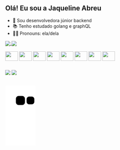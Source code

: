 ## Olá! Eu sou a Jaqueline Abreu
- :seedling: Sou desenvolvedora júnior backend
- :books: Tenho estudado golang e graphQL
- :raising_hand_woman: Pronouns: ela/dela

<div>
  <a href="https://github.com/jaquelineabreu">
  <a href="https://github.com/anuraghazra/github-readme-stats">
     <img align="center" src="https://github-readme-stats.vercel.app/api/pin/?username=jaquelineabreu&repo=github-readme-stats" />
  </a>
  <a href="https://github.com/anuraghazra/convoychat">
     <img align="center" src="https://github-readme-stats.vercel.app/api/pin/?username=jaquelineabreu&repo=convoychat" />
  </a>
</div>
  


<div style="display: inline_block"><br>
<img align="center" alrt="Jaque-GraphQL" height="30" width="40" src="https://cdn.jsdelivr.net/gh/devicons/devicon/icons/linux/linux-original.svg" />
<img align="center" alrt="Jaque-GraphQL" height="30" width="40" src="https://cdn.jsdelivr.net/gh/devicons/devicon/icons/go/go-original.svg" />
<img align="center" alrt="Jaque-GraphQL" height="30" width="40" src="https://cdn.jsdelivr.net/gh/devicons/devicon/icons/graphql/graphql-plain.svg" />
<img align="center" alrt="Jaque-GraphQL" height="30" width="40" src="https://cdn.jsdelivr.net/gh/devicons/devicon/icons/mongodb/mongodb-original.svg" />
<img align="center" alrt="Jaque-GraphQL" height="30" width="40" src="https://cdn.jsdelivr.net/gh/devicons/devicon/icons/nodejs/nodejs-original.svg" />
<img align="center" alrt="Jaque-GraphQL" height="30" width="40" src="https://cdn.jsdelivr.net/gh/devicons/devicon/icons/javascript/javascript-original.svg" />
<img align="center" alrt="Jaque-GraphQL" height="30" width="40" src="https://cdn.jsdelivr.net/gh/devicons/devicon/icons/php/php-original.svg" />
<img align="center" alrt="Jaque-GraphQL" height="30" width="40" src="https://cdn.jsdelivr.net/gh/devicons/devicon/icons/c/c-original.svg" />
</div>
  
##

<div>
  <a href="https://www.linkedin.com/in/jaqueline-abreu" target="_blank"><img src="https://img.shields.io/badge/LinkedIn-0077B5?style=for-the-badge&logo=linkedin&logoColor=white" target="_blank"></a>
  <a href="mailto:jaquelineabreuvr@gmail.com" target="_blank"><img src="https://img.shields.io/badge/Gmail-D14836?style=for-the-badge&logo=gmail&logoColor=white" target="_blank"></a>
</div>  
  
##

![snake animation](https://github.com/jaquelineabreu/jaquelineabreu/blob/output/github-contribution-grid-snake.svg)

